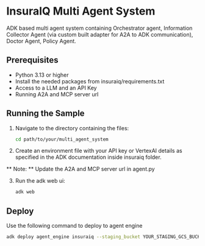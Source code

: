 # InsuraIQ Multi Agent System

ADK based multi agent system containing Orchestrator agent, Information Collector Agent (via custom built adapter for A2A to ADK communication), Doctor Agent, Policy Agent.

## Prerequisites

- Python 3.13 or higher
- Install the needed packages from insuraiq/requirements.txt
- Access to a LLM and an API Key
- Running A2A and MCP server url

## Running the Sample

1.  Navigate to the directory containing the files:

    ```bash
    cd path/to/your/multi_agent_system
    ```

2.  Create an environment file with your API key or VertexAI details as specified in the ADK documentation inside insuraiq folder.

** Note: ** Update the A2A and MCP server url in agent.py

3.  Run the adk web ui:
    ```bash
    adk web
    ```

## Deploy

Use the following command to deploy to agent engine

```bash
adk deploy agent_engine insuraiq --staging_bucket YOUR_STAGING_GCS_BUCKET_URI
```
